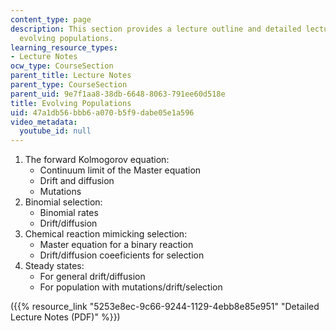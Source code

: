 ```yaml
---
content_type: page
description: This section provides a lecture outline and detailed lecture notes on
  evolving populations.
learning_resource_types:
- Lecture Notes
ocw_type: CourseSection
parent_title: Lecture Notes
parent_type: CourseSection
parent_uid: 9e7f1aa8-38db-6648-8063-791ee60d518e
title: Evolving Populations
uid: 47a1db56-bbb6-a070-b5f9-dabe05e1a596
video_metadata:
  youtube_id: null
---
```


1.  The forward Kolmogorov equation:
    *   Continuum limit of the Master equation
    *   Drift and diffusion
    *   Mutations
2.  Binomial selection:
    *   Binomial rates
    *   Drift/diffusion
3.  Chemical reaction mimicking selection:
    *   Master equation for a binary reaction
    *   Drift/diffusion coeeficients for selection
4.  Steady states:
    *   For general drift/diffusion
    *   For population with mutations/drift/selection

({{% resource_link "5253e8ec-9c66-9244-1129-4ebb8e85e951" "Detailed Lecture Notes (PDF)" %}})
